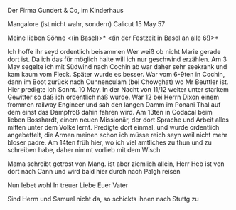 Der Firma Gundert & Co, im Kinderhaus

 Mangalore (ist nicht wahr, sondern) Calicut 15 May 57

Meine lieben Söhne <(in Basel)>*
 <(in der Festzeit in Basel an alle 6!)>*

Ich hoffe ihr seyd ordentlich beisammen Wer weiß ob nicht Marie gerade dort ist. Da ich das für möglich halte will ich nur geschwind erzählen. Am 3 May segelte ich mit Südwind nach Cochin ab war daher sehr seekrank und kam kaum vom Fleck. Später wurde es besser. War vom 6-9ten in Cochin, dann im Boot zurück nach Cunnenculam (bei Chowghat) wo Mr Beuttler ist. Hier predigte ich Sonnt. 10 May. In der Nacht von 11/12 weiter unter starkem Gewitter so daß ich ordentlich naß wurde. War 12 bei Herrn Dixon einem frommen railway Engineer und sah den langen Damm im Ponani Thal auf dem einst das Dampfroß dahin fahren wird. Am 13ten in Codacal beim lieben Bosshardt, einem neuen Missionär, der dort Sprache und Arbeit alles mitten unter dem Volke lernt. Predigte dort einmal, und wurde ordentlich angebettelt, die Armen meinen schon ich müsse reich seyn weil nicht mehr bloser padre. Am 14ten früh hier, wo ich viel amtliches zu thun und zu schreiben habe, daher nimmt vorlieb mit dem Wisch

Mama schreibt getrost von Mang. ist aber ziemlich allein, Herr Heb ist von dort nach Cann und wird bald hier durch nach Palgh reisen

Nun lebet wohl
 In treuer Liebe
 Euer Vater

Sind Herm und Samuel nicht da, so schickts ihnen nach Stuttg zu 
